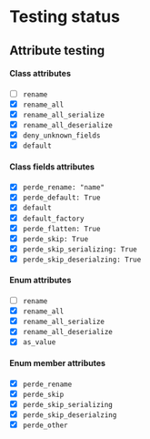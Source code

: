 # Testing status

## Attribute testing

#### Class attributes

* [ ] `rename`
* [x] `rename_all`
* [x] `rename_all_serialize`
* [x] `rename_all_deserialize`
* [x] `deny_unknown_fields`
* [x] `default`

#### Class fields attributes

* [x] `perde_rename: "name"`
* [x] `perde_default: True`
* [x] `default`
* [x] `default_factory`
* [x] `perde_flatten: True`
* [x] `perde_skip: True`
* [x] `perde_skip_serializing: True`
* [x] `perde_skip_deserialzing: True`

#### Enum attributes

* [ ] `rename`
* [x] `rename_all`
* [x] `rename_all_serialize`
* [x] `rename_all_deserialize`
* [x] `as_value`

#### Enum member attributes

* [x] `perde_rename`
* [x] `perde_skip`
* [x] `perde_skip_serializing`
* [x] `perde_skip_deserialzing`
* [x] `perde_other`
